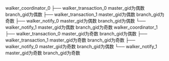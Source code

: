 walker_coordinator_0
  ├── walker_transaction_0               master_gid为偶数   branch_gid为偶数
  ├── walker_transaction_1               master_gid为偶数   branch_gid为奇数
  ├── walker_notify_0                    master_gid为偶数   branch_gid为偶数
  └── walker_notify_1                    master_gid为偶数   branch_gid为奇数
walker_coordinator_1
  ├── walker_transaction_0               master_gid为奇数   branch_gid为偶数
  ├── walker_transaction_1               master_gid为奇数   branch_gid为奇数
  ├── walker_notify_0                    master_gid为奇数   branch_gid为偶数
  └── walker_notify_1                    master_gid为奇数   branch_gid为奇数